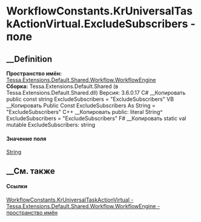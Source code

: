 # WorkflowConstants.KrUniversalTaskActionVirtual.ExcludeSubscribers - поле
##  __Definition
 **Пространство имён:**
[Tessa.Extensions.Default.Shared.Workflow.WorkflowEngine](N_Tessa_Extensions_Default_Shared_Workflow_WorkflowEngine.htm)  
 **Сборка:** Tessa.Extensions.Default.Shared (в
Tessa.Extensions.Default.Shared.dll) Версия: 3.6.0.17
C# __Копировать
     public const string ExcludeSubscribers = "ExcludeSubscribers"
VB __Копировать
     Public Const ExcludeSubscribers As String = "ExcludeSubscribers"
C++ __Копировать
     public:
    literal String^ ExcludeSubscribers = "ExcludeSubscribers"
F# __Копировать
     static val mutable ExcludeSubscribers: string
#### Значение поля
[String](https://learn.microsoft.com/dotnet/api/system.string)
##  __См. также
#### Ссылки
[WorkflowConstants.KrUniversalTaskActionVirtual -
](T_Tessa_Extensions_Default_Shared_Workflow_WorkflowEngine_WorkflowConstants_KrUniversalTaskActionVirtual.htm)
[Tessa.Extensions.Default.Shared.Workflow.WorkflowEngine - пространство
имён](N_Tessa_Extensions_Default_Shared_Workflow_WorkflowEngine.htm)
